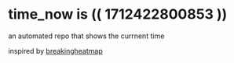 # time_now is (( 1712422800853 ))

an automated repo that shows the currnent time

inspired by [breakingheatmap](https://github.com/breakingheatmap/breakingheatmap)